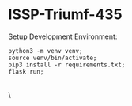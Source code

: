 # ISSP-Triumf-435

Setup Development Environment:

    python3 -m venv venv;
    source venv/bin/activate;
    pip3 install -r requirements.txt;
    flask run;
\
\
